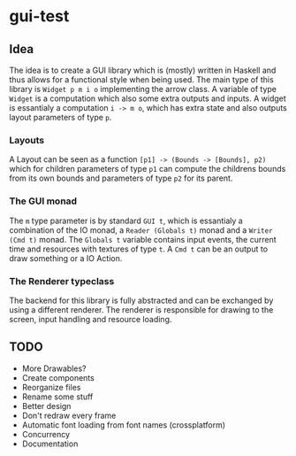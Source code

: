 # gui-test

## Idea

The idea is to create a GUI library which is (mostly) written in Haskell and thus allows for a functional style when being used.
The main type of this library is `Widget p m i o` implementing the arrow class. A variable of type `Widget` is a computation which also some extra outputs and inputs.
A widget is essantialy a computation `i -> m o`, which has extra state and also outputs layout parameters of type `p`.

### Layouts

A Layout can be seen as a function `[p1] -> (Bounds -> [Bounds], p2)` which for children parameters of type `p1` can compute the childrens bounds from its own bounds and parameters of type `p2` for its parent.

### The GUI monad

The `m` type parameter is by standard `GUI t`, which is essantialy a combination of the IO monad, a `Reader (Globals t)` monad and a `Writer (Cmd t)` monad.
The `Globals t` variable contains input events, the current time and resources with textures of type `t`. A `Cmd t` can be an output to draw something or a IO Action.

### The Renderer typeclass

The backend for this library is fully abstracted and can be exchanged by using a different renderer. The renderer is responsible for drawing to the screen, input handling and resource loading.

## TODO

* More Drawables?
* Create components
* Reorganize files
* Rename some stuff
* Better design
* Don't redraw every frame
* Automatic font loading from font names (crossplatform)
* Concurrency
* Documentation
